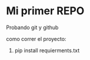 # Mi primer REPO

Probando git y github

como correr el proyecto:

1. pip install requierments.txt 

